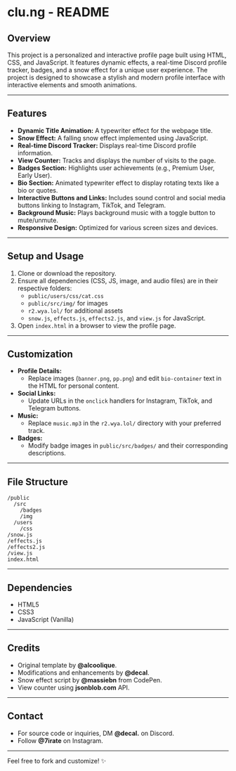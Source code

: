 # clu.ng - README

## Overview
This project is a personalized and interactive profile page built using HTML, CSS, and JavaScript. It features dynamic effects, a real-time Discord profile tracker, badges, and a snow effect for a unique user experience. The project is designed to showcase a stylish and modern profile interface with interactive elements and smooth animations.

---

## Features
- **Dynamic Title Animation:** A typewriter effect for the webpage title.
- **Snow Effect:** A falling snow effect implemented using JavaScript.
- **Real-time Discord Tracker:** Displays real-time Discord profile information.
- **View Counter:** Tracks and displays the number of visits to the page.
- **Badges Section:** Highlights user achievements (e.g., Premium User, Early User).
- **Bio Section:** Animated typewriter effect to display rotating texts like a bio or quotes.
- **Interactive Buttons and Links:** Includes sound control and social media buttons linking to Instagram, TikTok, and Telegram.
- **Background Music:** Plays background music with a toggle button to mute/unmute.
- **Responsive Design:** Optimized for various screen sizes and devices.

---

## Setup and Usage
1. Clone or download the repository.
2. Ensure all dependencies (CSS, JS, image, and audio files) are in their respective folders:
   - `public/users/css/cat.css`
   - `public/src/img/` for images
   - `r2.wya.lol/` for additional assets
   - `snow.js`, `effects.js`, `effects2.js`, and `view.js` for JavaScript.
3. Open `index.html` in a browser to view the profile page.

---

## Customization
- **Profile Details:**
  - Replace images (`banner.png`, `pp.png`) and edit `bio-container` text in the HTML for personal content.
- **Social Links:**
  - Update URLs in the `onclick` handlers for Instagram, TikTok, and Telegram buttons.
- **Music:**
  - Replace `music.mp3` in the `r2.wya.lol/` directory with your preferred track.
- **Badges:**
  - Modify badge images in `public/src/badges/` and their corresponding descriptions.

---

## File Structure
```
/public
  /src
    /badges
    /img
  /users
    /css
/snow.js
/effects.js
/effects2.js
/view.js
index.html
```

---

## Dependencies
- HTML5
- CSS3
- JavaScript (Vanilla)

---

## Credits
- Original template by **@alcoolique**.
- Modifications and enhancements by **@decal**.
- Snow effect script by **@massiebn** from CodePen.
- View counter using **jsonblob.com** API.

---

## Contact
- For source code or inquiries, DM **@decal.** on Discord.
- Follow **@7irate** on Instagram.

--- 

Feel free to fork and customize! ✨
